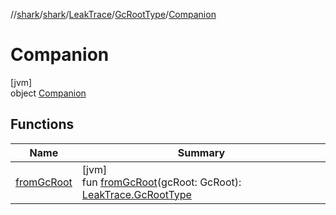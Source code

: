 //[shark](../../../../../index.md)/[shark](../../../index.md)/[LeakTrace](../../index.md)/[GcRootType](../index.md)/[Companion](index.md)

# Companion

[jvm]\
object [Companion](index.md)

## Functions

| Name | Summary |
|---|---|
| [fromGcRoot](from-gc-root.md) | [jvm]<br>fun [fromGcRoot](from-gc-root.md)(gcRoot: GcRoot): [LeakTrace.GcRootType](../index.md) |
